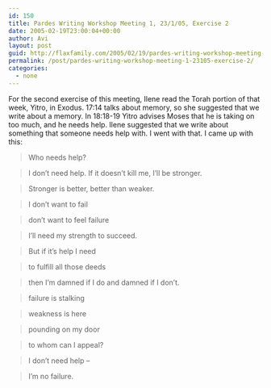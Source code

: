 ```yaml
---
id: 150
title: Pardes Writing Workshop Meeting 1, 23/1/05, Exercise 2
date: 2005-02-19T23:00:04+00:00
author: Avi
layout: post
guid: http://flaxfamily.com/2005/02/19/pardes-writing-workshop-meeting-1-23105-exercise-2/
permalink: /post/pardes-writing-workshop-meeting-1-23105-exercise-2/
categories:
  - none
---
```

For the second exercise of this meeting, Ilene read the Torah portion of that week, Yitro, in Exodus. 17:14 talks about memory, so she suggested that we write about a memory. In 18:18-19 Yitro advises Moses that he is taking on too much, and he needs help. Ilene suggested that we write about something that someone needs help with. I went with that. I came up with this:

> Who needs help?
  
> I don&#8217;t need help. If it doesn&#8217;t kill me, I&#8217;ll be stronger.
  
> Stronger is better, better than weaker.
  
> I don&#8217;t want to fail
  
> don&#8217;t want to feel failure
  
> I&#8217;ll need my strength to succeed.
  
> But if it&#8217;s help I need
  
> to fulfill all those deeds
  
> then I&#8217;m damned if I do and damned if I don&#8217;t.
  
> failure is stalking
  
> weakness is here
  
> pounding on my door
  
> to whom can I appeal?
  
> I don&#8217;t need help &#8211;
        
> I&#8217;m no failure.